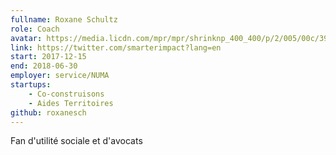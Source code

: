 ```yaml
---
fullname: Roxane Schultz
role: Coach
avatar: https://media.licdn.com/mpr/mpr/shrinknp_400_400/p/2/005/00c/39a/028a25f.jpg
link: https://twitter.com/smarterimpact?lang=en
start: 2017-12-15
end: 2018-06-30
employer: service/NUMA
startups:
    - Co-construisons
    - Aides Territoires
github: roxanesch
---
```


Fan d'utilité sociale et d'avocats
